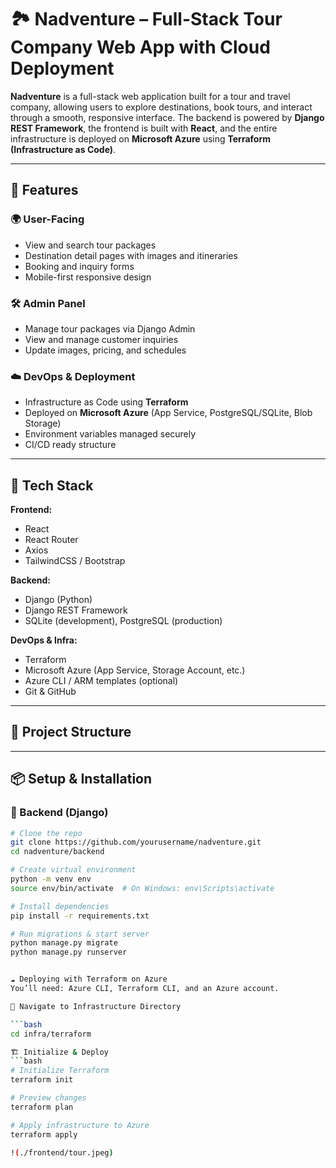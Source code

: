 # 🏞️ Nadventure – Full-Stack Tour Company Web App with Cloud Deployment

**Nadventure** is a full-stack web application built for a tour and travel company, allowing users to explore destinations, book tours, and interact through a smooth, responsive interface. The backend is powered by **Django REST Framework**, the frontend is built with **React**, and the entire infrastructure is deployed on **Microsoft Azure** using **Terraform (Infrastructure as Code)**.

---

## 🚀 Features

### 🌍 User-Facing
- View and search tour packages
- Destination detail pages with images and itineraries
- Booking and inquiry forms
- Mobile-first responsive design

### 🛠️ Admin Panel
- Manage tour packages via Django Admin
- View and manage customer inquiries
- Update images, pricing, and schedules

### ☁️ DevOps & Deployment
- Infrastructure as Code using **Terraform**
- Deployed on **Microsoft Azure** (App Service, PostgreSQL/SQLite, Blob Storage)
- Environment variables managed securely
- CI/CD ready structure

---

## 🧰 Tech Stack

**Frontend:**
- React
- React Router
- Axios
- TailwindCSS / Bootstrap

**Backend:**
- Django (Python)
- Django REST Framework
- SQLite (development), PostgreSQL (production)

**DevOps & Infra:**
- Terraform
- Microsoft Azure (App Service, Storage Account, etc.)
- Azure CLI / ARM templates (optional)
- Git & GitHub

---

## 📁 Project Structure


---

## 📦 Setup & Installation

### 🔧 Backend (Django)

```bash
# Clone the repo
git clone https://github.com/yourusername/nadventure.git
cd nadventure/backend

# Create virtual environment
python -m venv env
source env/bin/activate  # On Windows: env\Scripts\activate

# Install dependencies
pip install -r requirements.txt

# Run migrations & start server
python manage.py migrate
python manage.py runserver


☁️ Deploying with Terraform on Azure
You’ll need: Azure CLI, Terraform CLI, and an Azure account.

📂 Navigate to Infrastructure Directory

```bash
cd infra/terraform

🏗️ Initialize & Deploy
```bash
# Initialize Terraform
terraform init

# Preview changes
terraform plan

# Apply infrastructure to Azure
terraform apply

!(./frontend/tour.jpeg)